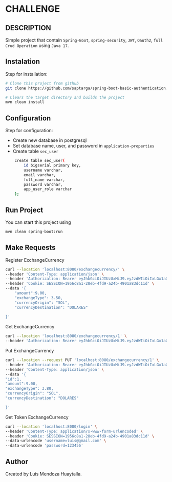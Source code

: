# CHALLENGE

## DESCRIPTION
Simple project that contain `Spring-Boot`, `spring-security`, `JWT`, `Oauth2`, `full Crud Operation` using `Java 17`.

## Instalation
Step for installation:
```sh
# Clone this project from github
git clone https://github.com/saptarga/spring-boot-basic-authentication.git

# Clears the target directory and builds the project
mvn clean install
```

## Configuration
Step for configuration:
- Create new database in postgresql
- Set database name, user, and password in `application-properties`
- Create table `sec_user`
```sh 
    create table sec_user(
        id bigserial primary key,
        username varchar,
        email varchar,
        full_name varchar,
        password varchar,
        app_user_role varchar
    );
```

## Run Project
You can start this project using
```sh
mvn clean spring-boot:run
```

## Make Requests
Register ExchangeCurrency
```sh
curl --location 'localhost:8080/exchangecurrency/' \
--header 'Content-Type: application/json' \
--header 'Authorization: Bearer eyJhbGciOiJIUzUxMiJ9.eyJzdWIiOiIxLGx1aXNAZ21haWwuY29tIiwiaXNzIjoiSGVsbG9BSSIsImlhdCI6MTcwOTMxNTAxMCwiZXhwIjoxNzA5NDAxNDEwfQ.UbvjxmqaNxPTkpgW216o0awd1c_Bk_iclOLaD_xzyShzuHmNiGCEWd5z_4ya44bDRSD_BuDskmjtf09YFTw6ZQ' \
--header 'Cookie: SESSION=1956c8a1-28eb-4fd9-a24b-4901a83dc11d' \
--data '{
    "amount":9.00,
    "exchangeType": 3.50,
    "currencyOrigin": "SOL",
    "currencyDestination": "DOLARES"
    
}'
```

Get ExchangeCurrency
```sh
curl --location 'localhost:8080/exchangecurrency/1' \
--header 'Authorization: Bearer eyJhbGciOiJIUzUxMiJ9.eyJzdWIiOiIxLGx1aXNAZ21haWwuY29tIiwiaXNzIjoiSGVsbG9BSSIsImlhdCI6MTcwOTMxNTAxMCwiZXhwIjoxNzA5NDAxNDEwfQ.UbvjxmqaNxPTkpgW216o0awd1c_Bk_iclOLaD_xzyShzuHmNiGCEWd5z_4ya44bDRSD_BuDskmjtf09YFTw6ZQ' \

```

Put ExchangeCurrency
```sh
curl --location --request PUT 'localhost:8080/exchangecurrency/1' \
--header 'Authorization: Bearer eyJhbGciOiJIUzUxMiJ9.eyJzdWIiOiIxLGx1aXNAZ21haWwuY29tIiwiaXNzIjoiSGVsbG9BSSIsImlhdCI6MTcwOTMxNTAxMCwiZXhwIjoxNzA5NDAxNDEwfQ.UbvjxmqaNxPTkpgW216o0awd1c_Bk_iclOLaD_xzyShzuHmNiGCEWd5z_4ya44bDRSD_BuDskmjtf09YFTw6ZQ' \
--header 'Content-Type: application/json' \
--data '{
"id":1,
"amount":9.00,
"exchangeType": 3.80,
"currencyOrigin": "SOL",
"currencyDestination": "DOLARES"

}'
```


Get Token ExchangeCurrency
```sh
curl --location 'localhost:8080/login' \
--header 'Content-Type: application/x-www-form-urlencoded' \
--header 'Cookie: SESSION=1956c8a1-28eb-4fd9-a24b-4901a83dc11d' \
--data-urlencode 'username=luis@gmail.com' \
--data-urlencode 'password=123456'
```




## Author
Created by Luis Mendoza Huaytalla.

